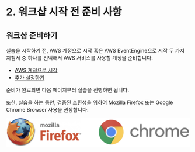 # 2. 워크샵 시작 전 준비 사항

## 워크샵 준비하기

실습을 시작하기 전, AWS 계정으로 시작 혹은 AWS EventEngine으로 시작 두 가지 지침서 중 하나를 선택해서 AWS 서비스를 사용할 계정을 준비합니다.

* [AWS 계정으로 시작](10-aws-account.md)
* [추가 설정하기](30-addition-setting.md)

준비가 완료되면 다음 페이지부터 실습을 진행하면 됩니다.

또한, 실습을 하는 동안, 검증된 호환성을 위하여 Mozilla Firefox 또는 Google Chrome Browser 사용을 권장합니다.

![](../2.Prerequest/images/web-browsers.svg)
